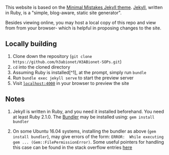 This website is based on the [Minimal Mistakes Jekyll theme](https://mmistakes.github.io/minimal-mistakes/). [Jekyll](https://jekyllrb.com/), written in Ruby, is a "simple, blog-aware, static site generator".

Besides viewing online, you may host a local copy of this repo and view from from your browser- which is helpful in proposing changes to the site.

## Locally building

1. Clone down the repository (`git clone https://github.com/h3abionet/H3ABionet-SOPs.git`) 
2. `cd` into the cloned directory
3. Assuming Ruby is installed[^1], at the prompt, simply run `bundle`
4. Run `bundle exec jekyll serve` to start the preview server
5. Visit [`localhost:4000`](http://localhost:4000) in your browser to preview the site

## Notes

1. Jekyll is written in Ruby, and you need it installed beforehand. You need at least Ruby 2.1.0. The [Bundler](https://bundler.io/) may be installed using: `gem install bundler`

2. On some Ubuntu 16.04 systems, installing the bundler as above (`gem install bundler`), may give errors of the form: `ERROR:  While executing gem ... (Gem::FilePermissionError)`. Some useful pointers for handling this case can be found in the stack overflow entries [here](https://stackoverflow.com/questions/37720892/you-dont-have-write-permissions-for-the-var-lib-gems-2-3-0-directory?answertab=votes#tab-top)
